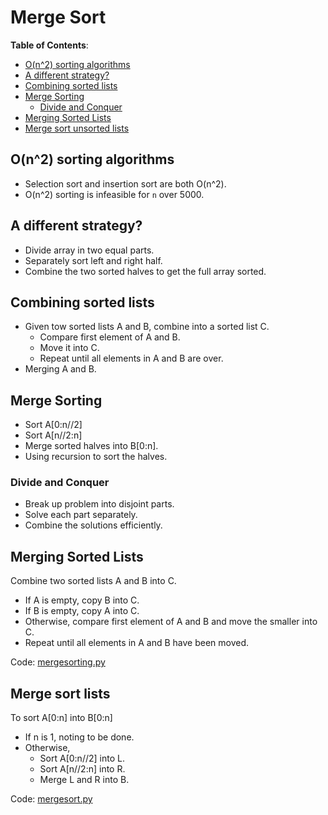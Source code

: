 # Merge Sort

**Table of Contents**:

- [O(n^2) sorting algorithms](#on2-sorting-algorithms)
- [A different strategy?](#a-different-strategy)
- [Combining sorted lists](#combining-sorted-lists)
- [Merge Sorting](#merge-sorting)
  - [Divide and Conquer](#divide-and-conquer)
- [Merging Sorted Lists](#merging-sorted-lists)
- [Merge sort unsorted lists](#merge-sort-lists)

## O(n^2) sorting algorithms

- Selection sort and insertion sort are both O(n^2).
- O(n^2) sorting is infeasible for `n` over 5000.

## A different strategy?

- Divide array in two equal parts.
- Separately sort left and right half.
- Combine the two sorted halves to get the full array sorted.

## Combining sorted lists

- Given tow sorted lists A and B, combine into a sorted list C.
  - Compare first element of A and B.
  - Move it into C.
  - Repeat until all elements in A and B are over.
- Merging A and B.

## Merge Sorting

- Sort A[0:n//2]
- Sort A[n//2:n]
- Merge sorted halves into B[0:n].
- Using recursion to sort the halves.

### Divide and Conquer

- Break up problem into disjoint parts.
- Solve each part separately.
- Combine the solutions efficiently.

## Merging Sorted Lists

Combine two sorted lists A and B into C.

- If A is empty, copy B into C.
- If B is empty, copy A into C.
- Otherwise, compare first element of A and B and move the smaller into C.
- Repeat until all elements in A and B have been moved.

Code: [mergesorting.py](./mergesorting.py)

## Merge sort lists

To sort A[0:n] into B[0:n]

- If n is 1, noting to be done.
- Otherwise,
  - Sort A[0:n//2] into L.
  - Sort A[n//2:n] into R.
  - Merge L and R into B.

Code: [mergesort.py](./mergesort.py)
